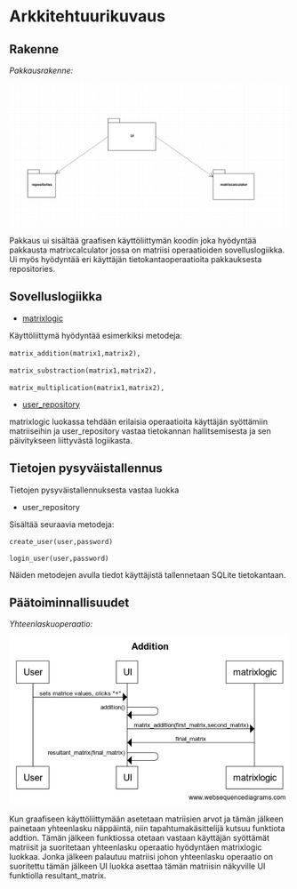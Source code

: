 # Arkkitehtuurikuvaus

## Rakenne

*Pakkausrakenne:* 

![Pakkausrakenne](./kuvat/package.png)

Pakkaus ui sisältää graafisen käyttöliittymän koodin joka hyödyntää pakkausta matrixcalculator jossa on matriisi operaatioiden sovelluslogiikka. Ui myös hyödyntää eri käyttäjän tietokantaoperaatioita pakkauksesta repositories.

## Sovelluslogiikka

* [matrixlogic](https://github.com/lifeofborna/ot-harjoitustyo/blob/master/src/matrixcalculator/matrixlogic.py)

Käyttöliittymä hyödyntää esimerkiksi metodeja:

 `matrix_addition(matrix1,matrix2),`

 `matrix_substraction(matrix1,matrix2),`
 
 `matrix_multiplication(matrix1,matrix2),`

* [user_repository](https://github.com/lifeofborna/ot-harjoitustyo/blob/master/src/repositories/user_repository.py)

matrixlogic luokassa tehdään erilaisia operaatioita käyttäjän syöttämiin matriiseihin ja user_repository vastaa tietokannan hallitsemisesta ja sen päivitykseen liittyvästä logiikasta. 

## Tietojen pysyväistallennus
Tietojen pysyväistallennuksesta vastaa luokka
* user_repository

Sisältää seuraavia metodeja: 
```
create_user(user,password)
```
```
login_user(user,password)
```
Näiden metodejen avulla tiedot käyttäjistä tallennetaan SQLite tietokantaan. 

## Päätoiminnallisuudet
*Yhteenlaskuoperaatio:* 

![sekvenssikaavio](./kuvat/Addition.png)

Kun graafiseen käyttöliittymään asetetaan matriisien arvot ja tämän jälkeen painetaan yhteenlasku näppäintä, niin tapahtumakäsittelijä kutsuu funktiota addtion. Tämän jälkeen funktiossa otetaan vastaan käyttäjän syöttämät matriisit ja suoritetaan yhteenlasku operaatio hyödyntäen matrixlogic luokkaa. Jonka jälkeen palautuu matriisi johon yhteenlasku operaatio on suoritettu tämän jälkeen UI luokka asettaa tämän matriisin näkyville UI funktiolla resultant_matrix. 
